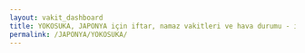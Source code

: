 ```yaml
---
layout: vakit_dashboard
title: YOKOSUKA, JAPONYA için iftar, namaz vakitleri ve hava durumu - ilçe/eyalet seç
permalink: /JAPONYA/YOKOSUKA/
---
```


<script type="text/javascript">
  var GLOBAL_COUNTRY = 'JAPONYA';
  var GLOBAL_CITY = 'YOKOSUKA';
  var GLOBAL_STATE = '';
  var lat = 72;
  var lon = 21;
</script>

